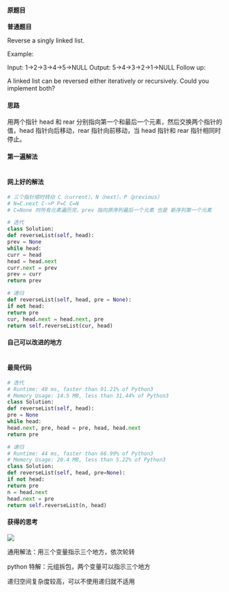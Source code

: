 #### 原题目

**普通题目**

Reverse a singly linked list.

Example:

Input: 1->2->3->4->5->NULL
Output: 5->4->3->2->1->NULL
Follow up:

A linked list can be reversed either iteratively or recursively. Could you implement both?

#### 思路

用两个指针 head 和 rear 分别指向第一个和最后一个元素，然后交换两个指针的值，head 指针向后移动，rear 指针向前移动，当 head 指针和 rear 指针相同时停止。

#### 第一遍解法

```

```

#### 网上好的解法

```python
# 三个指针顺时转动 C（current）、N（next）、P（previous）
# N=C.next C->P P=C C=N 
# C=None 时所有元素遍历完，prev 指向原序列最后一个元素 也是 新序列第一个元素

# 迭代
class Solution:
def reverseList(self, head):
prev = None
while head:
curr = head
head = head.next
curr.next = prev
prev = curr
return prev

# 递归
def reverseList(self, head, pre = None):
if not head: 
return pre
cur, head.next = head.next, pre
return self.reverseList(cur, head)
```

#### 自己可以改进的地方

```

```

#### 最简代码

```python
# 迭代
# Runtime: 40 ms, faster than 91.21% of Python3
# Memory Usage: 14.5 MB, less than 31.44% of Python3
class Solution:
def reverseList(self, head):
pre = None
while head:
head.next, pre, head = pre, head, head.next
return pre

# 递归
# Runtime: 44 ms, faster than 66.99% of Python3
# Memory Usage: 20.4 MB, less than 5.22% of Python3
class Solution:
def reverseList(self, head, pre=None):
if not head:
return pre
n = head.next
head.next = pre
return self.reverseList(n, head)
```

#### 获得的思考

![](https://i.loli.net/2019/04/11/5caf3ec9d9140.png)

通用解法：用三个变量指示三个地方，依次轮转

python 特解：元组拆包，两个变量可以指示三个地方

递归空间复杂度较高，可以不使用递归就不适用